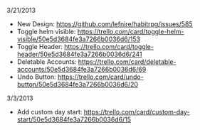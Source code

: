 3/21/2013
 * New Design: https://github.com/lefnire/habitrpg/issues/585
 * Toggle helm visible: https://trello.com/card/toggle-helm-visible/50e5d3684fe3a7266b0036d6/153
 * Toggle Header: https://trello.com/card/toggle-header/50e5d3684fe3a7266b0036d6/241
 * Deletable Accounts: https://trello.com/card/deletable-accounts/50e5d3684fe3a7266b0036d6/69
 * Undo Button: https://trello.com/card/undo-button/50e5d3684fe3a7266b0036d6/20

3/3/2013
 * Add custom day start: https://trello.com/card/custom-day-start/50e5d3684fe3a7266b0036d6/15